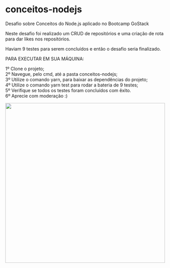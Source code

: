 # conceitos-nodejs
Desafio sobre Conceitos do Node.js aplicado no Bootcamp GoStack

Neste desafio foi realizado um CRUD de repositórios e uma criação de rota para dar likes nos repositórios.

Haviam 9 testes para serem concluídos e então o desafio seria finalizado.

PARA EXECUTAR EM SUA MÁQUINA:

1º Clone o projeto;<br>
2º Navegue, pelo cmd, até a pasta conceitos-nodejs;<br>
3º Utilize o comando yarn, para baixar as dependências do projeto;<br>
4º Utilize o comando yarn test para rodar a bateria de 9 testes;<br>
5º Verifique se todos os testes foram concluídos com êxito.<br>
6º Aprecie com moderação :)<br>

<img src="https://i.pinimg.com/originals/c2/2d/de/c22ddebae54dfa53383bda5a71af350a.gif" width="500" height="500">
